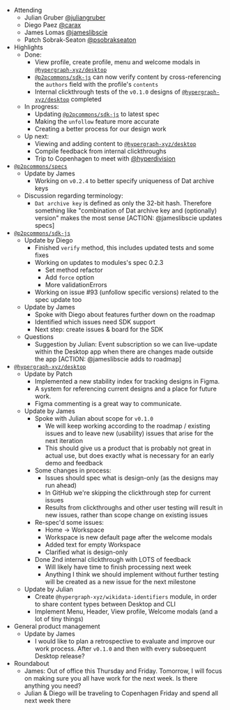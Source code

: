-   Attending
    - Julian Gruber [@juliangruber](https://twitter.com/juliangruber)
    - Diego Paez [@carax](https://twitter.com/carax)
    - James Lomas [@jameslibscie](https://github.com/jameslibscie)
    - Patch Sobrak-Seaton [@psobrakseaton](https://twitter.com/psobrakseaton)
-   Highlights
    - Done:
        - View profile, create profile, menu and welcome modals in [`@hypergraph-xyz/desktop`](https://github.com/hypergraph-xyz/desktop)
        - [`@p2pcommons/sdk-js`](https://github.com/p2pcommons/sdk-js) can now verify content by cross-referencing the `authors` field with the profile's `contents`
        - Internal clickthrough tests of the `v0.1.0` designs of [`@hypergraph-xyz/desktop`](https://github.com/hypergraph-xyz/desktop) completed
    - In progress:
        - Updating [`@p2pcommons/sdk-js`](https://github.com/p2pcommons/sdk-js) to latest spec
        - Making the `unfollow` feature more accurate
        - Creating a better process for our design work
    - Up next:
        - Viewing and adding content to [`@hypergraph-xyz/desktop`](https://github.com/hypergraph-xyz/desktop)
        - Compile feedback from internal clickthroughs
        - Trip to Copenhagen to meet with [@hyperdivision](https://github.com/hyperdivision)
-   [`@p2pcommons/specs`](https://github.com/p2pcommons/specs)
    - Update by James
        - Working on `v0.2.4` to better specify uniqueness of Dat archive keys
    - Discussion regarding terminology:
        - `Dat archive key` is defined as only the 32-bit hash. Therefore something like "combination of Dat archive key and (optionally) version" makes the most sense [ACTION: @jameslibscie updates specs]
-   [`@p2pcommons/sdk-js`](https://github.com/p2pcommons/sdk-js)
    - Update by Diego
        - Finished `verify` method, this includes updated tests and some fixes
        - Working on updates to modules's spec 0.2.3
            - Set method refactor
            - Add `force` option
            - More validationErrors
        - Working on issue #93 (unfollow specific versions) related to the spec update too
    - Update by James
        - Spoke with Diego about features further down on the roadmap
        - Identified which issues need SDK support
        - Next step: create issues & board for the SDK
    - Questions
        - Suggestion by Julian: Event subscription so we can live-update within the Desktop app when there are changes made outside the app [ACTION: @jameslibscie adds to roadmap]
-   [`@hypergraph-xyz/desktop`](https://github.com/hypergraph-xyz/desktop)
    - Update by Patch
        - Implemented a new stability index for tracking designs in Figma.
        - A system for referencing current designs and a place for future work.
        - Figma commenting is a great way to communicate.
    - Update by James
        - Spoke with Julian about scope for `v0.1.0`
            - We will keep working according to the roadmap / existing issues and to leave new (usability) issues that arise for the next iteration
            - This should give us a product that is probably not great in actual use, but does exactly what is necessary for an early demo and feedback
        - Some changes in process:
            - Issues should spec what is design-only (as the designs may run ahead)
            - In GitHub we're skipping the clickthrough step for current issues
            - Results from clickthroughs and other user testing will result in new issues, rather than scope change on existing issues
        - Re-spec'd some issues:
            - Home -> Workspace
            - Workspace is new default page after the welcome modals
            - Added text for empty Workspace
            - Clarified what is design-only
        - Done 2nd internal clickthrough with LOTS of feedback
            - Will likely have time to finish processing next week
            - Anything I think we should implement without further testing will be created as a new issue for the next milestone
    - Update by Julian
        - Create `@hypergraph-xyz/wikidata-identifiers` module, in order to share content types between Desktop and CLI
        - Implement Menu, Header, View profile, Welcome modals (and a lot of tiny things)
-   General product management
    - Update by James
        - I would like to plan a retrospective to evaluate and improve our work process. After `v0.1.0` and then with every subsequent Desktop release?
- Roundabout
    - James: Out of office this Thursday and Friday. Tomorrow, I will focus on making sure you all have work for the next week. Is there anything you need?
    - Julian & Diego will be traveling to Copenhagen Friday and spend all next week there
